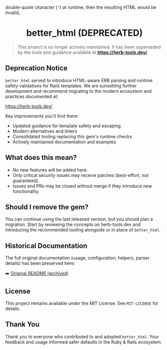 double-quote character (`"`) at runtime, then the resulting HTML would be invalid,
<h1 align="center">better_html (DEPRECATED)</h1>

> This project is no longer actively maintained. It has been superseded by the tools and guidance available at **https://herb-tools.dev/**.

## Deprecation Notice

`better_html` served to introduce HTML-aware ERB parsing and runtime safety validations for Rails templates. We are sunsetting further development and recommend migrating to the modern ecosystem and practices documented at:

https://herb-tools.dev/

Key improvements you'll find there:

* Updated guidance for template safety and escaping
* Modern alternatives and linters
* Consolidated tooling replacing this gem's runtime checks
* Actively maintained documentation and examples

## What does this mean?

* No new features will be added here.
* Only critical security issues may receive patches (best-effort, not guaranteed).
* Issues and PRs may be closed without merge if they introduce new functionality.

## Should I remove the gem?

You can continue using the last released version, but you should plan a migration. Start by reviewing the concepts on herb-tools.dev and introducing the recommended tooling alongside or in place of `better_html`.

## Historical Documentation

The full original documentation (usage, configuration, helpers, parser details) has been preserved here:

➡️ [Original README (archived)](./README-old.md)

## License

This project remains available under the MIT License. See `MIT-LICENSE` for details.

## Thank You

Thank you to everyone who contributed to and adopted `better_html`. Your feedback and usage informed safer defaults in the Ruby & Rails ecosystem.
